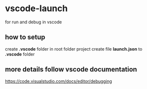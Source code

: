 # vscode-launch
for run and debug in vscode

## how to setup
create **.vscode** folder in root folder project
create file **launch.json** to **.vscode** folder

## more details follow vscode documentation
https://code.visualstudio.com/docs/editor/debugging